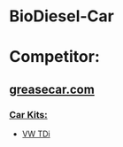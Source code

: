 # BioDiesel-Car
# Competitor:
## [greasecar.com](https://www.greasecar.com/)
### [Car Kits:](https://www.greasecar.com/automotive-kits)
- [VW TDi](https://www.greasecar.com/product-page/vw-tdi-conversion-kit-2004-2006-bw-models)
